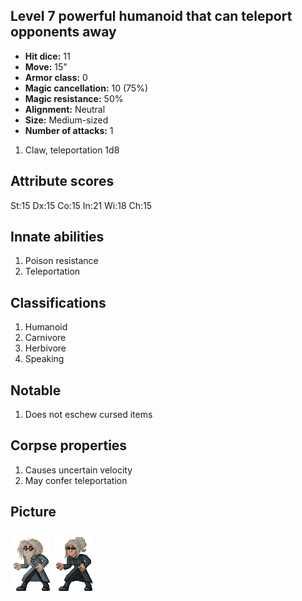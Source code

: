 ## Level 7 powerful humanoid that can teleport opponents away
- **Hit dice:** 11
- **Move:** 15"
- **Armor class:** 0
- **Magic cancellation:** 10 (75%)
- **Magic resistance:** 50%
- **Alignment:** Neutral
- **Size:** Medium-sized
- **Number of attacks:** 1
1. Claw, teleportation 1d8
## Attribute scores
St:15 Dx:15 Co:15 In:21 Wi:18 Ch:15
## Innate abilities
1. Poison resistance
2. Teleportation
## Classifications
1. Humanoid
2. Carnivore
3. Herbivore
4. Speaking
## Notable
1. Does not eschew cursed items
## Corpse properties
1. Causes uncertain velocity
2. May confer teleportation
## Picture
![Elder quantum mechanic](https://github.com/hyvanmielenpelit/GnollHackTileSet/blob/main/Monsters/elder_quantum_mechanic/elder_quantum_mechanic.png) ![Elder quantum mechanic](https://github.com/hyvanmielenpelit/GnollHackTileSet/blob/main/Monsters/elder_quantum_mechanic/elder_quantum_mechanic_female.png)
